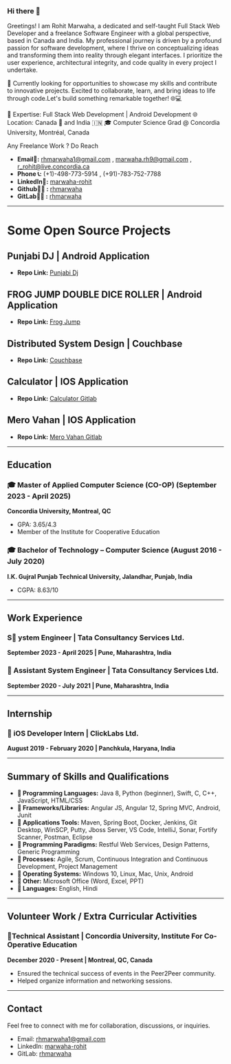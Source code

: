 

<!--
**Rhmarwaha/Rhmarwaha** is a ✨ _special_ ✨ repository because its `README.md` (this file) appears on your GitHub profile.

Here are some ideas to get you started:

- 🔭 I’m currently working on ...
- 🌱 I’m currently learning ...
- 👯 I’m looking to collaborate on ...
- 🤔 I’m looking for help with ...
- 💬 Ask me about ...
- 📫 How to reach me: ...
- 😄 Pronouns: ...
- ⚡ Fun fact: ...
-->

### Hi there 👋
Greetings! I am Rohit Marwaha, a dedicated and self-taught Full Stack Web Developer and a freelance Software Engineer with a global perspective, based in Canada and India. My professional journey is driven by a profound passion for software development, where I thrive on conceptualizing ideas and transforming them into reality through elegant interfaces. I prioritize the user experience, architectural integrity, and code quality in every project I undertake.

🚀 Currently looking for opportunities to showcase my skills and contribute to innovative projects. Excited to collaborate, learn, and bring ideas to life through code.Let's build something remarkable together! 🌐💻

🚀 Expertise: Full Stack Web Development | Android Development
🌐 Location: Canada 🍁 and India 🇮🇳
 🎓 Computer Science Grad @ Concordia University, Montréal, Canada

Any Freelance Work ? Do Reach
- **Email📧:** rhmarwaha1@gmail.com , marwaha.rh9@gmail.com , r_rohit@live.concordia.ca
- **Phone 📞:** (+1)-498-773-5914 , (+91)-783-752-7788
- **LinkedIn🔗:** [marwaha-rohit](https://www.linkedin.com/in/marwaha-rohit)
- **Github🐱‍💻 :** [rhmarwaha](https://github.com/rhmarwaha)
- **GitLab🐱‍💻 :** [rhmarwaha](https://gitlab.com/rhmarwaha)

---

# Some Open Source Projects

## Punjabi DJ | Android Application
- **Repo Link:** [Punjabi Dj](https://github.com/Rhmarwaha/PUNJABI_DJ)

## FROG JUMP DOUBLE DICE ROLLER | Android Application
- **Repo Link:** [Frog Jump](https://github.com/Rhmarwaha/FROG_JUMP_DICE_ROLLER)

## Distributed System Design | Couchbase
- **Repo Link:** [Couchbase](https://github.com/Rhmarwaha/DISTRIBUTED-SYSTEM-DESIGN-COUCHBASE)

## Calculator | IOS Application
- **Repo Link:** [Calculator Gitlab](https://gitlab.com/rhmarwaha/calculator)

## Mero Vahan | IOS Application
- **Repo Link:** [Mero Vahan Gitlab](https://gitlab.com/rhmarwaha/mero-vahan)

---

## Education

### 🎓 Master of Applied Computer Science (CO-OP) (September 2023 - April 2025)
**Concordia University, Montreal, QC**
- GPA: 3.65/4.3
- Member of the Institute for Cooperative Education

### 🎓 Bachelor of Technology – Computer Science (August 2016 -  July 2020)
**I.K. Gujral Punjab Technical University, Jalandhar, Punjab, India**
- CGPA: 8.63/10

---

## Work Experience

### S💼 ystem Engineer | Tata Consultancy Services Ltd.
**September 2023 - April 2025 | Pune, Maharashtra, India**

### 💼 Assistant System Engineer | Tata Consultancy Services Ltd.
**September 2020 - July 2021 | Pune, Maharashtra, India**

---

## Internship

### 💼 iOS Developer Intern | ClickLabs Ltd.
**August 2019 - February 2020 | Panchkula, Haryana, India**


---

## Summary of Skills and Qualifications

- **🚀 Programming Languages:** Java 8, Python (beginner), Swift, C, C++, JavaScript, HTML/CSS
- **🚀 Frameworks/Libraries:** Angular JS, Angular 12, Spring MVC, Android, Junit
- **🚀 Applications Tools:** Maven, Spring Boot, Docker, Jenkins, Git Desktop, WinSCP, Putty, Jboss Server, VS Code, IntelliJ, Sonar, Fortify Scanner, Postman, Eclipse
- **🚀 Programming Paradigms:** Restful Web Services, Design Patterns, Generic Programming
- **🚀 Processes:** Agile, Scrum, Continuous Integration and Continuous Development, Project Management
- **🚀 Operating Systems:** Windows 10, Linux, Mac, Unix, Android
- **🚀 Other:** Microsoft Office (Word, Excel, PPT)
- **🚀 Languages:** English, Hindi

---


## Volunteer Work / Extra Curricular Activities

### 🤝Technical Assistant | Concordia University, Institute For Co-Operative Education
**December 2020 - Present | Montreal, QC, Canada**
- Ensured the technical success of events in the Peer2Peer community.
- Helped organize information and networking sessions.

--- 

## Contact

Feel free to connect with me for collaboration, discussions, or inquiries.

- Email: rhmarwaha1@gmail.com
- LinkedIn: [marwaha-rohit](https://www.linkedin.com/in/marwaha-rohit)
- GitLab: [rhmarwaha](https://gitlab.com/rhmarwaha)